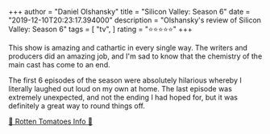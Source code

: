 +++
author = "Daniel Olshansky"
title = "Silicon Valley: Season 6"
date = "2019-12-10T20:23:17.394000"
description = "Olshansky's review of Silicon Valley: Season 6"
tags = [
    "tv",
]
rating = "⭐⭐⭐⭐⭐"
+++

This show is amazing and cathartic in every single way. The writers and producers did an amazing job, and I'm sad to know that the chemistry of the main cast has come to an end.

The first 6 episodes of the season were absolutely hilarious whereby I literally laughed out loud on my own at home. The last episode was extremely unexpected, and not the ending I had hoped for, but it was definitely a great way to round things off.

[🍅 Rotten Tomatoes Info 🍅](https://www.rottentomatoes.com//tv/silicon_valley/s06)